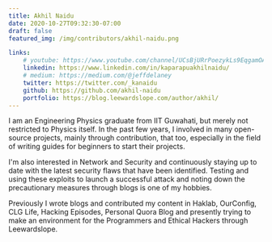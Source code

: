 ```yaml
---
title: Akhil Naidu
date: 2020-10-27T09:32:30-07:00
draft: false
featured_img: /img/contributors/akhil-naidu.png

links: 
    # youtube: https://www.youtube.com/channel/UCsBjURrPoezykLs9EqgamOA
    linkedin: https://www.linkedin.com/in/kaparapuakhilnaidu/
    # medium: https://medium.com/@jeffdelaney
    twitter: https://twitter.com/_kanaidu
    github: https://github.com/akhil-naidu
    portfolio: https://blog.leewardslope.com/author/akhil/
---
```


I am an Engineering Physics graduate from IIT Guwahati, but merely not restricted to Physics itself. In the past few years, I involved in many open-source projects, mainly through contribution, that too, especially in the field of writing guides for beginners to start their projects.

I'm also interested in Network and Security and continuously staying up to date with the latest security flaws that have been identified. Testing and using these exploits to launch a successful attack and noting down the precautionary measures through blogs is one of my hobbies.

Previously I wrote blogs and contributed my content in Haklab, OurConfig, CLG Life, Hacking Episodes, Personal Quora Blog and presently trying to make an environment for the Programmers and Ethical Hackers through Leewardslope.

